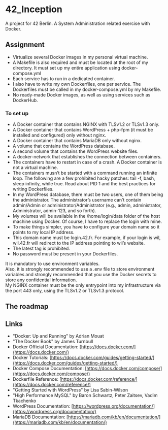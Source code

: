# 42_Inception
A project for 42 Berlin. A System Administration related exercise with Docker.

## Assignment
- Virtualize several Docker images in my personal virtual machine.  
- A Makefile is also required and must be located at the root of my directory. It must set up my entire application using docker-compose.yml
- Each service has to run in a dedicated container.
- I also have to write my own Dockerfiles, one per service. The Dockerfiles must be called in my docker-compose.yml by my Makefile.
- No ready-made Docker images, as well as using services such as DockerHub.

### To set up
- A Docker container that contains NGINX with TLSv1.2 or TLSv1.3 only.
- A Docker container that contains WordPress + php-fpm (it must be installed and configured) only without nginx.
- A Docker container that contains MariaDB only without nginx.
- A volume that contains the WordPress database.
- A second volume that contains the WordPress website files.
- A docker-network that establishes the connection between containers.
- The containers have to restart in case of a crash. A Docker container is not a virtual machine. 
- The containers musn’t be started with a command running an infinite loop.  The following are a few prohibited hacky patches: tail -f, bash, sleep infinity, while true.  Read about PID 1 and the best practices for writing Dockerfiles.
- In my WordPress database, there must be two users, one of them being the administrator.  The administrator’s username can’t contain admin/Admin or administrator/Administrator (e.g., admin, administrator, Administrator, admin-123, and so forth).
- My volumes will be available in the /home/login/data folder of the host machine using Docker. Of course, I have to replace the login with mine.
- To make things simpler, you have to configure your domain name so it points to my local IP address.  
- This domain name must be login.42.fr. For example, if your login is wil, wil.42.fr will redirect to the IP address pointing to wil’s website.
- The latest tag is prohibited.
- No password must be present in your Dockerfiles.

It is mandatory to use environment variables.  
Also, it is strongly recommended to use a .env file to store environment variables and strongly recommended that you use the Docker secrets to store any confidential information.   
My NGINX container must be the only entrypoint into my infrastructure via the port 443 only, using the TLSv1.2 or TLSv1.3 protocol.  

## The roadmap 



## Links
- "Docker: Up and Running" by Adrian Mouat   
- "The Docker Book" by James Turnbull  
- Docker Official Documentation: [https://docs.docker.com/](https://docs.docker.com/)  
- Docker Tutorials: [https://docs.docker.com/guides/getting-started/](https://docs.docker.com/guides/getting-started/)  
- Docker Compose Documentation: [https://docs.docker.com/compose/](https://docs.docker.com/compose/)  
- Dockerfile Reference: [https://docs.docker.com/reference/](https://docs.docker.com/reference/)  
- "Getting Started with WordPress" by Lisa Sabin-Wilson  
- "High Performance MySQL" by Baron Schwartz, Peter Zaitsev, Vadim Tkachenko  
- WordPress Documentation: [https://wordpress.org/documentation/](https://wordpress.org/documentation/)  
- MariaDB Documentation: [https://mariadb.com/kb/en/documentation/](https://mariadb.com/kb/en/documentation/)  
  
